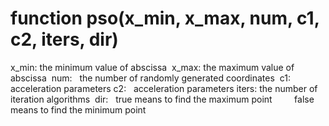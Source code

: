 # function pso(x_min, x_max, num, c1, c2, iters, dir)
  x_min: the minimum value of abscissa
  x_max: the maximum value of abscissa
  num:   the number of randomly generated coordinates
  c1:    acceleration parameters
  c2:    acceleration parameters
  iters: the number of iteration algorithms
  dir:   true means to find the maximum point
         false means to find the minimum point
